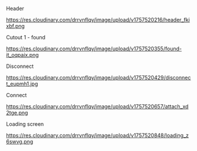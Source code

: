 Header

https://res.cloudinary.com/drrvnflqy/image/upload/v1757520216/header_fkixbf.png

Cutout 1 - found

https://res.cloudinary.com/drrvnflqy/image/upload/v1757520355/found-it_oqpaix.png

Disconnect

https://res.cloudinary.com/drrvnflqy/image/upload/v1757520429/disconnect_eupmh1.jpg

Connect

https://res.cloudinary.com/drrvnflqy/image/upload/v1757520657/attach_xd2tge.png

Loading screen

https://res.cloudinary.com/drrvnflqy/image/upload/v1757520848/loading_z6swvg.png